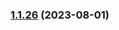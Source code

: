
### [1.1.26](https://github.com/vladcosorg/action-s3-cloudfront-smart-deploy/compare/v1.1.25...v1.1.26) (2023-08-01)
